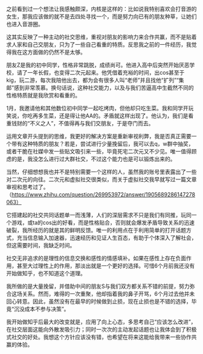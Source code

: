 之前看到过一个想法让我感触颇深，内核是这样的：比如说我特别喜欢会打音游的女生，那我应该做的就不是去四处寻找一个，而是努力向已有的朋友种草，让她们也进入音游圈。

这其实反映了一种主动的社交思维，重视对朋友的影响力来合作共赢，而不是贴着求人家和自己交朋友，只为了一些自己看重的特质。反思我之前的一件经历，我觉得我在这方面做的仍然不是太够。

朋友Z是我的初中同学，性格非常跳脱，成绩尚可。他进入高中后突然开始厌恶学校，请了一年长假，也变得二次元起来。他凭借着充裕的时间，出cos甚至于kig，玩二游，每次我陪他出去，都为会有很多人叫“老师”并且找他“扩列”“集邮”感到非常羡慕。换句话说，这种社交能力，以及与我们苦逼高中生截然不同的性格特质就是我欣赏和看重的。

1月，我邀请他和其他数位初中同学一起吃烤肉，但他却只吃生菜。我和同学开玩笑说，你吃再多生菜，还是得让他AA的。矛盾就这样出现了。他认为，我们是看重钱财的“不义之人”，不值得再与我们交朋友，于是夺门而去。

运用文章开头提到的思维，我更好的解决方案是重新审视利弊，我是否真正需要一个带有这种特质的朋友？若是，尝试进行少量挽留后，我可以去q，w群中抽奖，或者干脆在社媒中发一些贴文吸引来一些，毕竟死宅二次元又不少见。唯一值得顾虑的是，我没怎么进行过大群社交，不过这个能力也是可以锻炼出来的。

当然，仔细想想我也并不是特别需要一个这样的人，虽然我的账号里表露出了一些对二次元的向往。二次元和虚拟社交很类似，而关于虚拟社交我早就写过一篇文章审视和思考过了。（https://www.zhihu.com/question/269953972/answer/1905689286147278063）

它搭建起的社交共同话题单一而浅薄，人们的深层需求不只是我们有同推，玩同一个游戏，或ta的cos出的好看，而是性格贴合，否则就会爆发矛盾导致关系的迅速破裂，我所经历的就是其的鲜明反馈。唯一的利用点在于利用简单的打开话题方式，充当信息输入加速器，迅速经历和见证人生百态，有助于个体深入了解社会，但这需要时间，我缺乏时间。

社交无非追求的是理性的信息交换和感性的情感填补。如果在感性上存在负面作用，甚至大过理性上的作用，那淡出就是一个更好的选择。可惜6个月前我还没有开始做知乎，也不知道这个道理。

我所做的是大量挽留，并借助中间的朋友S与我们双方都关系不错的前提，努力弥合这场关系。然而，难得的一次重聚，他却指着我的鼻子开骂，6个月过去他并未回心转意。因此，虽然没有在最早的时候做到止损，现在止损也是不错的选择，毕竟“沉没成本不参与决策”。

我开始做知乎后最大的改变就是，应用了向上心态，多思考自己“应该怎么改进”，在社交层面这能向外散发吸引力；同时一次次的主动发起话题也让我体会到了积极式社交的好处。我想这个方针应该没有错，也希望在将来这能给我带来一些协作共赢的体验。



